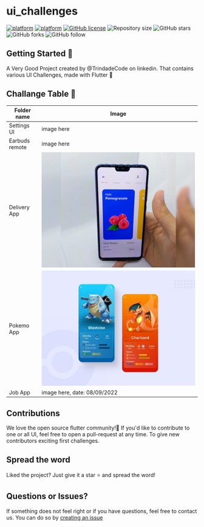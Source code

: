 # ui_challenges

[![platform](https://img.shields.io/badge/platform-iOS-orange)](https://www.android.com)
[![platform](https://img.shields.io/badge/platform-Android-orange)](https://www.android.com)
[![GitHub license](https://img.shields.io/badge/License-Apache2.0-blue.svg)](LICENSE)
![Repository size](https://img.shields.io/github/repo-size/geekfabio/ui_challenges)
![GitHub stars](https://img.shields.io/github/stars/geekfabio/ui_challenges?style=social)
![GitHub forks](https://img.shields.io/github/forks/geekfabio/ui_challenges?style=social)
![GitHub follow](https://img.shields.io/github/followers/geekfabio?style=social)

## Getting Started 🚀

A Very Good Project created by @TrindadeCode on linkedin.
That contains various UI Challenges, made with Flutter 💙

## Challange Table 🚀

| Folder name | Image |
| ------ | ------ |
| Settings UI | image here |
| Earbuds remote | image here |
| Delivery App | ![Image](images/delivery.gif) |
| Pokemo App | ![Image](images/pokemon_ui.jfif) |
| Job App | image here, date: 08/09/2022  |

## Contributions

We love the open source flutter community!💙 If you'd like to contribute to one or all UI, feel free to open a pull-request at any time. To give new contributors exciting first challenges.

## Spread the word

Liked the project? Just give it a star ⭐️ and spread the word!

## Questions or Issues?

If something does not feel right or if you have questions, feel free to contact us. You can do so by [creating an issue](https://github.com/geekfabio/ui_challenges/issues)
